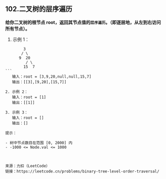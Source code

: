 ## 102.二叉树的层序遍历

**给你二叉树的根节点 root，返回其节点值的`层序遍历`。（即逐层地，从左到右访问所有节点）。**

1. 示例 1：

````
        3
       / \
      9  20
         / \
        15  7
```
   输入：root = [3,9,20,null,null,15,7]
   输出：[[3],[9,20],[15,7]]

2. 示例 2：
   输入：root = [1]
   输出：[[1]]

3. 示例 3：
   输入：root = []
   输出：[]

提示：

- 树中节点数目在范围 [0, 2000] 内
- -1000 <= Node.val <= 1000



来源：力扣（LeetCode）
链接：https://leetcode.cn/problems/binary-tree-level-order-traversal/
````
